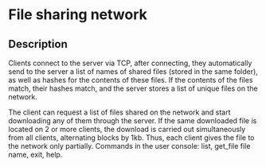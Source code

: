 # File sharing network

## Description

Clients connect to the server via TCP, after connecting,
they automatically send to the server a list of names
of shared files (stored in the same folder), as well as hashes for
the contents of these files. If the contents of the files match,
their hashes match, and the server stores a list of unique files on the
network.

The client can request a list of files shared on the network
and start downloading any of them through the server. If
the same downloaded file is located on 2 or more clients,
the download is carried out simultaneously from all clients, alternating blocks by
1kb. Thus, each client gives the file to the network only partially.
Commands in the user console: list, get_file file name, exit, help.
